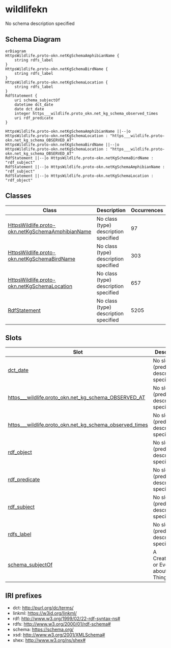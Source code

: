 # wildlifekn

No schema description specified



## Schema Diagram

```mermaid
erDiagram
HttpsWildlife.proto-okn.netKgSchemaAmphibianName {
    string rdfs_label  
}
HttpsWildlife.proto-okn.netKgSchemaBirdName {
    string rdfs_label  
}
HttpsWildlife.proto-okn.netKgSchemaLocation {
    string rdfs_label  
}
RdfStatement {
    uri schema_subjectOf  
    datetime dct_date  
    date dct_date  
    integer https___wildlife.proto_okn.net_kg_schema_observed_times  
    uri rdf_predicate  
}

HttpsWildlife.proto-okn.netKgSchemaAmphibianName ||--|o HttpsWildlife.proto-okn.netKgSchemaLocation : "https___wildlife.proto-okn.net_kg_schema_OBSERVED_AT"
HttpsWildlife.proto-okn.netKgSchemaBirdName ||--|o HttpsWildlife.proto-okn.netKgSchemaLocation : "https___wildlife.proto-okn.net_kg_schema_OBSERVED_AT"
RdfStatement ||--|o HttpsWildlife.proto-okn.netKgSchemaBirdName : "rdf_subject"
RdfStatement ||--|o HttpsWildlife.proto-okn.netKgSchemaAmphibianName : "rdf_subject"
RdfStatement ||--|o HttpsWildlife.proto-okn.netKgSchemaLocation : "rdf_object"

```



## Classes

| Class | Description | Occurrences |
| --- | --- | --- |
| [HttpsWildlife.proto-okn.netKgSchemaAmphibianName](classes/HttpsWildlife.proto-okn.netKgSchemaAmphibianName.md) | No class (type) description specified<br/>| 97 | 
| [HttpsWildlife.proto-okn.netKgSchemaBirdName](classes/HttpsWildlife.proto-okn.netKgSchemaBirdName.md) | No class (type) description specified<br/>| 303 | 
| [HttpsWildlife.proto-okn.netKgSchemaLocation](classes/HttpsWildlife.proto-okn.netKgSchemaLocation.md) | No class (type) description specified<br/>| 657 | 
| [RdfStatement](classes/RdfStatement.md) | No class (type) description specified<br/>| 5205 | 





## Slots

| Slot | Description | Occurrences |
| --- | --- | --- |
| [dct_date](slots/dct_date.md) | No slot (predicate) description specified<br/>| 5205 |
| [https___wildlife.proto_okn.net_kg_schema_OBSERVED_AT](slots/https___wildlife.proto_okn.net_kg_schema_OBSERVED_AT.md) | No slot (predicate) description specified<br/>| 5205 |
| [https___wildlife.proto_okn.net_kg_schema_observed_times](slots/https___wildlife.proto_okn.net_kg_schema_observed_times.md) | No slot (predicate) description specified<br/>| 5205 |
| [rdf_object](slots/rdf_object.md) | No slot (predicate) description specified<br/>| 5205 |
| [rdf_predicate](slots/rdf_predicate.md) | No slot (predicate) description specified<br/>| 5205 |
| [rdf_subject](slots/rdf_subject.md) | No slot (predicate) description specified<br/>| 5205 |
| [rdfs_label](slots/rdfs_label.md) | No slot (predicate) description specified<br/>| 1057 |
| [schema_subjectOf](slots/schema_subjectOf.md) | A CreativeWork or Event about this Thing<br/>| 5205 |









## IRI prefixes

* dct: http://purl.org/dc/terms/
* linkml: https://w3id.org/linkml/
* rdf: http://www.w3.org/1999/02/22-rdf-syntax-ns#
* rdfs: http://www.w3.org/2000/01/rdf-schema#
* schema: https://schema.org/
* xsd: http://www.w3.org/2001/XMLSchema#
* shex: http://www.w3.org/ns/shex#
